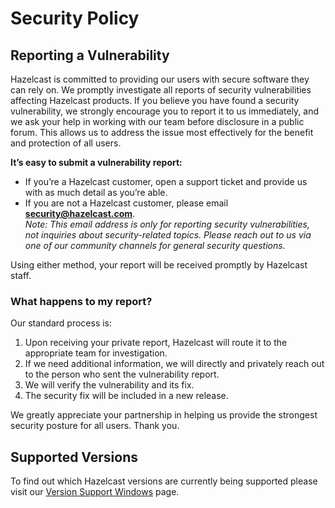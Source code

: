# Security Policy

## Reporting a Vulnerability

Hazelcast is committed to providing our users with secure software they can rely on.
We promptly investigate all reports of security vulnerabilities affecting Hazelcast products.
If you believe you have found a security vulnerability, we strongly encourage you to report
it to us immediately, and we ask your help in working with our team before disclosure in a public forum.
This allows us to address the issue most effectively for the benefit and protection of all users.

**It’s easy to submit a vulnerability report:**

* If you’re a Hazelcast customer, open a support ticket and provide us with as much detail as you’re able.
* If you are not a Hazelcast customer, please email **security@hazelcast.com**.  
  *Note: This email address is only for reporting security vulnerabilities, not inquiries about security-related topics. Please reach out to us via one of our community channels for general security questions.*

Using either method, your report will be received promptly by Hazelcast staff.

### What happens to my report?

Our standard process is:

1. Upon receiving your private report, Hazelcast will route it to the appropriate team for investigation.
2. If we need additional information, we will directly and privately reach out to the person who sent the vulnerability report.
3. We will verify the vulnerability and its fix.
4. The security fix will be included in a new release.

We greatly appreciate your partnership in helping us provide the strongest security posture for all users. Thank you.

## Supported Versions

To find out which Hazelcast versions are currently being supported please visit our [Version Support Windows](https://support.hazelcast.com/s/article/Version-Support-Windows) page.
